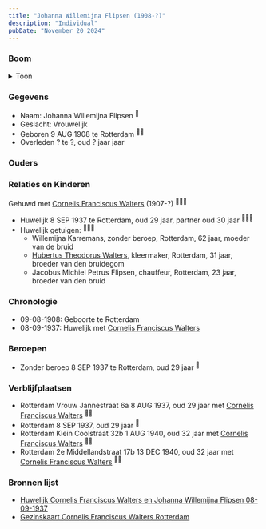 ```yaml
---
title: "Johanna Willemijna Flipsen (1908-?)"
description: "Individual"
pubDate: "November 20 2024"
---
```


### Boom
<details><summary>Toon</summary>

![test](https://www.plantuml.com/plantuml/svg/bPBBQiD034NtynKYMNGLS6j27fWyiKkx2cbBbc7iKUEfvs56Ou89-VTE4jDqLUXEN5rT7OGMvBdpZLQCAcbgxhY6d1VLmTd6YBLLre5tt51eeV6ib0AXaAvGUAjHrxu5ZJf7HpU9F3gqlgsH_Kej52U24mE0bNK2tNifYyeWKP9eBiri1Z4xC_O0c-igOkmsqdkr9JU6mqugXLf-XJ9JiYOqFU04Br4KZKVmazBFLccSnc7LwLEY4cT8fZdFstrklLSudS44bX_Fy3Y9nh0D6Zh1zIypLOrIUsx4ld2MABS1CapDONxXww3MrXbKaY0Broaa5Gt1ZgiGHdUg8K0_ZRDXjlg39evWkTbUS4R_n-beakaHXP3c41fZU4it8IuUNK6o0F8qXhwIXzAtg9Gz1fWpwyus67GErX7V1RP08y9hV0C0)
</details>

### Gegevens
- Naam: Johanna Willemijna Flipsen <sup><a href="../s00107/" style="text-decoration:none" title="Huwelijk Cornelis Franciscus Walters en Johanna Willemijna Flipsen 08-09-1937">:link:</a></sup>
- Geslacht: Vrouwelijk
- Geboren 9 AUG 1908 te Rotterdam <sup><a href="../s00107/" style="text-decoration:none" title="Huwelijk Cornelis Franciscus Walters en Johanna Willemijna Flipsen 08-09-1937">:link:</a><a href="../s00237/" style="text-decoration:none" title="Gezinskaart Cornelis Franciscus Walters Rotterdam">:link:</a></sup>
- Overleden ? te ?, oud ? jaar jaar 

### Ouders

### Relaties en Kinderen

Gehuwd met [Cornelis Franciscus Walters](../i00085/) (1907-?) <sup><a href="../s00107/" style="text-decoration:none" title="Huwelijk Cornelis Franciscus Walters en Johanna Willemijna Flipsen 08-09-1937">:link:</a><a href="../s00235/" style="text-decoration:none" title="Gezinskaart Theodorus Hubertus Walters Rotterdam">:link:</a><a href="../s00237/" style="text-decoration:none" title="Gezinskaart Cornelis Franciscus Walters Rotterdam">:link:</a></sup>
- Huwelijk 8 SEP 1937 te Rotterdam, oud 29 jaar, partner oud 30 jaar <sup><a href="../s00107/" style="text-decoration:none" title="Huwelijk Cornelis Franciscus Walters en Johanna Willemijna Flipsen 08-09-1937">:link:</a><a href="../s00235/" style="text-decoration:none" title="Gezinskaart Theodorus Hubertus Walters Rotterdam">:link:</a><a href="../s00237/" style="text-decoration:none" title="Gezinskaart Cornelis Franciscus Walters Rotterdam">:link:</a></sup>
- Huwelijk getuigen:  <sup><a href="../s00107/" style="text-decoration:none" title="Huwelijk Cornelis Franciscus Walters en Johanna Willemijna Flipsen 08-09-1937">:link:</a><a href="../s00235/" style="text-decoration:none" title="Gezinskaart Theodorus Hubertus Walters Rotterdam">:link:</a><a href="../s00237/" style="text-decoration:none" title="Gezinskaart Cornelis Franciscus Walters Rotterdam">:link:</a></sup>
  - Willemijna Karremans, zonder beroep, Rotterdam, 62 jaar, moeder van de bruid
  - [Hubertus Theodorus Walters](../i00084/), kleermaker, Rotterdam, 31 jaar, broeder van den bruidegom
  - Jacobus Michiel Petrus Flipsen, chauffeur, Rotterdam, 23 jaar, broeder van den bruid

### Chronologie
- 09-08-1908: Geboorte te Rotterdam
- 08-09-1937: Huwelijk met [Cornelis Franciscus Walters](../i00085/)

### Beroepen
- Zonder beroep 8 SEP 1937 te Rotterdam, oud 29 jaar <sup><a href="../s00107/" style="text-decoration:none" title="Huwelijk Cornelis Franciscus Walters en Johanna Willemijna Flipsen 08-09-1937">:link:</a></sup>

### Verblijfplaatsen
- Rotterdam Vrouw Jannestraat 6a 8 AUG 1937, oud 29 jaar met [Cornelis Franciscus Walters](../i00085/) <sup><a href="../s00237/" style="text-decoration:none" title="Gezinskaart Cornelis Franciscus Walters Rotterdam">:link:</a><a href="../s00235/" style="text-decoration:none" title="Gezinskaart Theodorus Hubertus Walters Rotterdam">:link:</a></sup>
- Rotterdam  8 SEP 1937, oud 29 jaar  <sup><a href="../s00107/" style="text-decoration:none" title="Huwelijk Cornelis Franciscus Walters en Johanna Willemijna Flipsen 08-09-1937">:link:</a></sup>
- Rotterdam Klein Coolstraat 32b 1 AUG 1940, oud 32 jaar met [Cornelis Franciscus Walters](../i00085/) <sup><a href="../s00237/" style="text-decoration:none" title="Gezinskaart Cornelis Franciscus Walters Rotterdam">:link:</a><a href="../s00235/" style="text-decoration:none" title="Gezinskaart Theodorus Hubertus Walters Rotterdam">:link:</a></sup>
- Rotterdam 2e Middellandstraat 17b 13 DEC 1940, oud 32 jaar met [Cornelis Franciscus Walters](../i00085/) <sup><a href="../s00237/" style="text-decoration:none" title="Gezinskaart Cornelis Franciscus Walters Rotterdam">:link:</a><a href="../s00235/" style="text-decoration:none" title="Gezinskaart Theodorus Hubertus Walters Rotterdam">:link:</a></sup>

### Bronnen lijst
- [Huwelijk Cornelis Franciscus Walters en Johanna Willemijna Flipsen 08-09-1937](../s00107/)
- [Gezinskaart Cornelis Franciscus Walters Rotterdam](../s00237/)